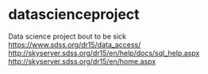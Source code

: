 # datascienceproject
Data science project
bout to be sick https://www.sdss.org/dr15/data_access/ http://skyserver.sdss.org/dr15/en/help/docs/sql_help.aspx http://skyserver.sdss.org/dr15/en/home.aspx
